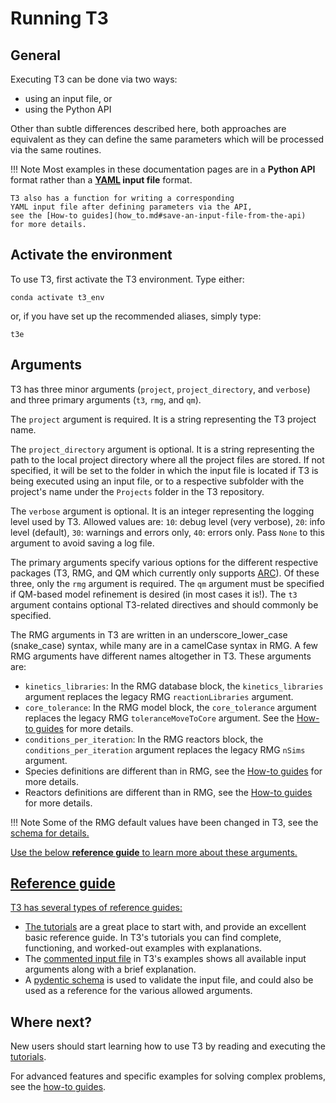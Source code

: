 # Running T3

## General

Executing T3 can be done via two ways:

- using an input file, or
- using the Python API

Other than subtle differences described here,
both approaches are equivalent as they can define
the same parameters which will be processed via the same routines.

!!! Note
    Most examples in these documentation pages are in a
    **Python API** format rather than a
    **<a href="https://yaml.org/" target="_blank">YAML</a>
    input file** format.

    T3 also has a function for writing a corresponding
    YAML input file after defining parameters via the API,
    see the [How-to guides](how_to.md#save-an-input-file-from-the-api)
    for more details.



## Activate the environment

To use T3, first activate the T3 environment. Type either:

    conda activate t3_env

or, if you have set up the recommended aliases, simply type:

    t3e

## Arguments

T3 has three minor arguments (``project``, ``project_directory``, and ``verbose``)
and three primary arguments (``t3``, ``rmg``, and ``qm``).

The ``project`` argument is required. It is a string representing the T3 project name.

The ``project_directory`` argument is optional. It is a string representing the
path to the local project directory where all the project files are stored.
If not specified, it will be set to the folder in which the input file is located
if T3 is being executed using an input file, or to a respective subfolder with the
project's name under the ``Projects`` folder in the T3 repository.

The ``verbose`` argument is optional. It is an integer representing the logging
level used by T3. Allowed values are: ``10``: debug level (very verbose),
``20``: info level (default), ``30``: warnings and errors only, ``40``: errors
only. Pass ``None`` to this argument to avoid saving a log file. 

The primary arguments specify various options for the different respective packages
(T3, RMG, and QM which currently only supports
<a href="https://reactionmechanismgenerator.github.io/ARC/index.html">ARC</a>).
Of these three, only the ``rmg`` argument is required. The ``qm`` argument must
be specified if QM-based model refinement is desired
(in most cases it is!). The ``t3`` argument contains optional T3-related
directives and should commonly be specified.

The RMG arguments in T3 are written in an underscore_lower_case (snake_case) syntax,
while many are in a camelCase syntax in RMG.
A few RMG arguments have different names altogether in T3. These arguments are:

- `kinetics_libraries`: In the RMG database block, the `kinetics_libraries` argument
  replaces the legacy RMG `reactionLibraries` argument.
- `core_tolerance`: In the RMG model block, the `core_tolerance` argument
  replaces the legacy RMG `toleranceMoveToCore` argument. See the
  [How-to guides](how_to.md#the-rmg-core-tolerances) for more details.
- `conditions_per_iteration`: In the RMG reactors block, the `conditions_per_iteration` argument
  replaces the legacy RMG `nSims` argument.
- Species definitions are different than in RMG, see the
  [How-to guides](how_to.md#species-properties) for more details.
- Reactors definitions are different than in RMG, see the
  [How-to guides](how_to.md#reactors) for more details.


!!! Note
    Some of the RMG default values have been changed in T3, see the
    <a href="https://github.com/ReactionMechanismGenerator/T3/blob/main/t3/schema.py" target="_blank">
    schema for details.


Use the below **reference guide** to learn more about these arguments.


## Reference guide

T3 has several types of reference guides:

- The [tutorials](tutorials/1_no_qm.md) are a great place to start with,
  and provide an excellent basic reference guide. In T3's tutorials you can find
  complete, functioning, and worked-out examples with explanations.
- The <a href="https://github.com/ReactionMechanismGenerator/T3/blob/main/examples/commented/input.yml">
  commented input file</a> in T3's examples shows all available input arguments along with a brief explanation.
- A <a href="https://github.com/ReactionMechanismGenerator/T3/blob/main/t3/schema.py" target="_blank">
  pydentic schema</a> is used to validate the input file,
  and could also be used as a reference for the various allowed arguments.


## Where next?

New users should start learning how to use T3 by reading and executing the
[tutorials](tutorials/1_no_qm.md).

For advanced features and specific examples for solving complex problems, see the
 [how-to guides](how_to.md). 
